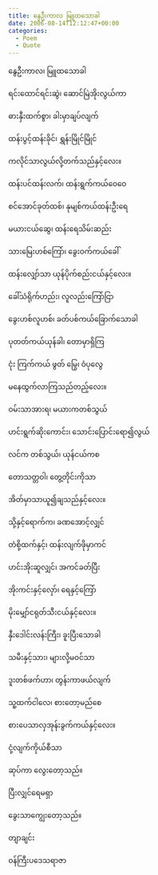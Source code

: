 ```yaml
---
title: နွေဦးကာလ မြူထသောခါ
date: 2006-08-14T12:12:47+00:00
categories:
  - Poem
  - Quote
---
```

နွေဦးကာလ၊ မြူထသောခါ
  
ရင်းထောင်ရင်းဆွဲ၊ ဆောင်မြဲအိုးလွယ်ကာ
  
ဓားနှီးထက်စွာ၊ ခါးမှာချပ်လျက်
  
ထန်းပွင့်ထန်းခိုင်၊ ရွှန်းမြိုင်မြိုင်
  
ကလိုင်သာလွယ်လို့တက်သည်နှင့်လေး။

ထန်းပင်ထန်းလက်၊ ထန်းရွက်ကယ်ဝေဝေ
  
စင်အောင်ခုတ်ထစ်၊ နုမျစ်ကယ်ထန်းဦးရေ
  
မယားငယ်ဆွေ၊ ထန်းရေသိမ်းဆည်း
  
သားမြေးဟစ်ကြော်၊ ခွေးဝက်ကယ်ခေါ်
  
ထန်းလျှော်သာ ယုန်ပိုက်စည်းငယ်နှင့်လေး။

ခေါ်သံရိုက်ဟည်း၊ လူလည်းကြော်ငြာ
  
ခွေးဟစ်လူဟစ်၊ ခတ်ပစ်ကယ်ခြောက်သောခါ
  
ပုတတ်ကယ်ယုန်ခါ၊ တောမှာရှိကြ
  
ငုံး ကြက်ကယ် ဖွတ် မြွေ၊ ဝံပုလွေ
  
မနေထွက်လာကြသည်တည့်လေး။

ဝမ်းသာအားရ၊ မယားကတစ်သွယ်
  
ဟင်းရွက်ဆိုးကောင်း၊ သောင်းပြောင်းရော၍လွယ်
  
လင်က တစ်သွယ်၊ ယုန်ငယ်ကစ
  
တောသတ္တဝါ၊ တွေ့တိုင်းကိုသာ
  
အိတ်မှာသာယူ၍ချသည်နှင့်လေး။

သို့နှင့်ရောက်က၊ ခဏအောင့်လျှင်
  
တံစို့ထက်နှင့်၊ ထန်းလျက်ဖိုမှာကင်
  
ဟင်းအိုးဆူလျှင်၊ အကင်ခတ်ပြီး
  
အိုးကင်းနှင့်လှော်၊ ရေနှင့်ကြော်
  
မိုးမျှော်ငရုတ်သီးငယ်နှင့်လေး။

နှီးဒေါင်းလန်းကြီး၊ ခူးပြီးသောခါ
  
သမီးနှင့်သား၊ များလို့မဝင်သာ
  
ဒူးတစ်ဖက်ဟာ၊ တွန်းကာဖယ်လျက်
  
သူ့ထက်ငါလေ၊ စားတော့မည်စေ
  
စားပေသာလှအုန်းခွက်ကယ်နှင့်လေး။

ငုံ့လျက်ကိုယ်စီသာ
  
ဆုပ်ကာ လွေးတော့သည်။
  
ပြီးလျှင်ရေမရှာ
  
ခွေးသာကျွေးတော့သည်။

တျာချင်း
  
ဝန်ကြီးပဒေသရာဇာ